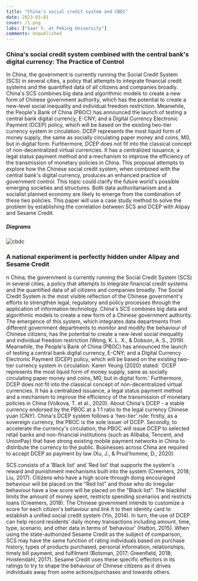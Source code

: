 ```yaml
---
title: "China's social credit system and CBDC"
date: 2023-03-01
cover: /1.png
labs: ["Saar Y. at Peking University"]
comments: Unpublished
---
```




### China's social credit system combined with the central bank's digital currency: The Practice of Control


In China, the government is currently running the Social Credit System (SCS) in several cities, a policy that attempts to integrate financial credit systems and the quantified data of all citizens and companies broadly. China's SCS combines big data and algorithmic models to create a new form of Chinese government authority, which has the potential to create a new-level social inequality and individual freedom restriction. Meanwhile, the People's Bank of China (PBOC) has announced the launch of testing a central bank digital currency, E-CNY; and a Digital Currency Electronic Payment (DCEP) policy, which will be based on the existing two-tier currency system in circulation. DCEP represents the most liquid form of money supply, the same as socially circulating paper money and coins, M0, but in digital form. Furthermore, DCEP does not fit into the classical concept of non-decentralized virtual currencies. It has a centralized issuance, a legal status payment method and a mechanism to improve the efficiency of the transmission of monetary policies in China. This proposal attempts to explore how the Chinese social credit system, when combined with the central bank's digital currency, produces an enhanced practice of government control. This topic could clarify the future world's possible emerging societies and structures. Both data authoritarianism and a socialist planned economy are likely to emerge from the combination of these two policies. This paper will use a case study method to solve the problem by establishing the correlation between SCS and DCEP with Alipay and Sesame Credit.

#####  	Diagrams
![cbdc](https://cdn.discordapp.com/attachments/1068593243815677983/1080409562923925514/cbdc.png)

 

### A national experiment is perfectly hidden under Alipay and Sesame Credit

n China, the government is currently running the Social Credit System (SCS) in several cities, a policy that attempts to integrate financial credit systems and the quantified data of all citizens and companies broadly. The Social Credit System is the most visible reflection of the Chinese government's efforts to strengthen legal, regulatory and policy processes through the application of information technology. China's SCS combines big data and algorithmic models to create a new form of a Chinese government authority. The emergence of this system, which integrates data departments from different government departments to monitor and modify the behaviour of Chinese citizens, has the potential to create a new-level social inequality and individual freedom restriction (Wong, K. L. X., & Dobson, A. S., 2019). Meanwhile, the People's Bank of China (PBOC) has announced the launch of testing a central bank digital currency, E-CNY; and a Digital Currency Electronic Payment (DCEP) policy, which will be based on the existing two-tier currency system in circulation. Karen Yeung (2020) stated: 'DCEP represents the most liquid form of money supply, same as socially circulating paper money and coins, M0, but in digital form.' Furthermore, DCEP does not fit into the classical concept of non-decentralized virtual currencies. It has a centralized issuance, a legal status payment method and a mechanism to improve the efficiency of the transmission of monetary policies in China (Volkova, T. et al., 2020). About China's DCEP - a stable currency endorsed by the PBOC at a 1:1 ratio to the legal currency Chinese yuan (CNY). China's DCEP system follows a 'two-tier' rule: firstly, as a sovereign currency, the PBOC is the sole issuer of DCEP. Secondly, to accelerate the currency's circulation, the PBOC will issue DCEP to selected retail banks and non-financial institutions (such as Alibaba, Tencent, and UnionPay) that have strong existing mobile payment networks in China to distribute the currency to the public. Businesses across China are required to accept DCEP as payment by law (Xu, J., & Prud'homme, D., 2020).

SCS consists of a 'Black list' and 'Red list' that supports the system's reward and punishment mechanisms built into the system (Creemers, 2018; Liu, 2017). Citizens who have a high score through doing encouraged behaviour will be placed on the "Red list" and those who do Irregular behaviour have a low score will be placed on the "Black list". The blacklist limits the amount of money spent, restricts spending scenarios and restricts loans (Creemers, 2018). The Chinese government intends to customize a score for each citizen's behaviour and link it to their identity card to establish a unified social credit system (Yin, 2014). In turn, the use of DCEP can help record residents’ daily money transactions including amount, time, type, scenario, and other data in terms of ‘behaviour’ (Hatton, 2015). When using the state-authorized Sesame Credit as the subject of comparison, SCS may have the same function of rating individuals based on purchase history, types of products purchased, personal information, relationships, timely bill payment, and fulfilment (Botsman, 2017; Greenfield, 2018; Hvistendahl, 2017). Sesame Credit uses these specific effectors in its ratings to try to shape the behaviour of Chinese citizens as it drives individuals away from some actions/purchases and towards others.
